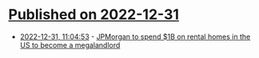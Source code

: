 # [Published on 2022-12-31](index.md)

* [2022-12-31, 11:04:53](https://news.ycombinator.com/item?id=34195353) - [JPMorgan to spend $1B on rental homes in the US to become a megalandlord](https://www.businessinsider.com/jp-morgan-to-acquire-1-billion-of-single-family-rentals-2022-11)
